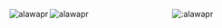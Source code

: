<p><img align="left" src="https://github-readme-stats.vercel.app/api/top-langs?username=alawapr&show_icons=true&locale=en&layout=compact&theme=onedark" alt="alawapr" /></p>

<p><img align="left" src="https://github-readme-stats.vercel.app/api?username=alawapr&show_icons=true&locale=en&layout=compact&theme=onedark" alt="alawapr" /></p>


<p align="center"><img src="https://count.getloli.com/get/@:alawapr" alt=":alawapr" /> </p>
